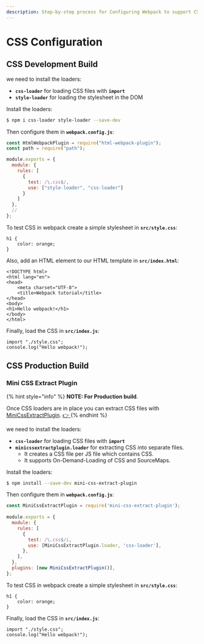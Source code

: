 ```yaml
---
description: Step-by-step process for Configuring Webpack to support CSS in JS
---
```


# CSS Configuration

## CSS Development Build

we need to install the loaders:

* **`css-loader`** for loading CSS files with **`import`**
* **`style-loader`** for loading the stylesheet in the DOM

Install the loaders:

```bash
$ npm i css-loader style-loader --save-dev
```

Then configure them in **`webpack.config.js`**:

```javascript
const HtmlWebpackPlugin = require("html-webpack-plugin");
const path = require("path");

module.exports = {
  module: {
    rules: [
      {
        test: /\.css$/,
        use: ["style-loader", "css-loader"]
      }
    ]
  },
  //
};
```

To test CSS in webpack create a simple stylesheet in **`src/style.css`**:

```text
h1 {
    color: orange;
}
```

Also, add an HTML element to our HTML template in **`src/index.html`**:

```text
<!DOCTYPE html>
<html lang="en">
<head>
    <meta charset="UTF-8">
    <title>Webpack tutorial</title>
</head>
<body>
<h1>Hello webpack!</h1>
</body>
</html>
```

Finally, load the CSS in **`src/index.js`**:

```text
import "./style.css";
console.log("Hello webpack!");
```

## CSS Production Build

### Mini CSS Extract Plugin

{% hint style="info" %}
**NOTE: For Production build**.

 Once CSS loaders are in place you can extract CSS files with [MiniCssExtractPlugin](https://webpack.js.org/plugins/mini-css-extract-plugin/). [👉 ](https://www.npmjs.com/package/mini-css-extract-plugin)
{% endhint %}

we need to install the loaders:

* **`css-loader`** for loading CSS files with **`import`**
* **`minicssextractplugin.loader`**  for extracting CSS into separate files. 
  * It creates a CSS file per JS file which contains CSS.
  * It supports On-Demand-Loading of CSS and SourceMaps.

Install the loaders:

```bash
$ npm install --save-dev mini-css-extract-plugin
```

Then configure them in **`webpack.config.js`**:

```javascript
const MiniCssExtractPlugin = require('mini-css-extract-plugin');
 
module.exports = {
  module: {
    rules: [
      {
        test: /\.css$/i,
        use: [MiniCssExtractPlugin.loader, 'css-loader'],
      },
    ],
  },
  plugins: [new MiniCssExtractPlugin()],
};
```

To test CSS in webpack create a simple stylesheet in **`src/style.css`**:

```text
h1 {
    color: orange;
}
```

Finally, load the CSS in **`src/index.js`**:

```text
import "./style.css";
console.log("Hello webpack!");
```

